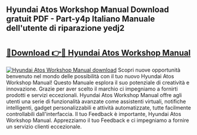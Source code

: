 ## Hyundai Atos Workshop Manual Download gratuit PDF - Part-y4p Italiano Manuale dell'utente di riparazione yedj2

# <h2><a href="http://dfcw9r.blite.top/?on=Hyundai+Atos+Workshop+Manual">🔗Download 👉🔴 Hyundai Atos Workshop Manual</a></h2>

[![Hyundai Atos Workshop Manual download](https://i.imgur.com/lujVjoI.png)](http://dfcw9r.blite.top/?on=Hyundai+Atos+Workshop+Manual)
Scopri nuove opportunità benvenuto nel mondo delle possibilità con il tuo nuovo Hyundai Atos Workshop Manual! Questo Manuale esplora il suo potenziale di creatività e innovazione. Grazie per aver scelto il marchio ci impegniamo a fornirti prodotti e servizi eccezionali. Hyundai Atos Workshop Manual offre agli utenti una serie di funzionalità avanzate come assistenti virtuali, notifiche intelligenti, gadget personalizzabili e attività automatizzate, tutte facilmente controllabili dall'interfaccia. Il tuo Feedback è importante, Hyundai Atos Workshop Manual. Apprezziamo il tuo Feedback e ci impegniamo a fornire un servizio clienti eccezionale.
